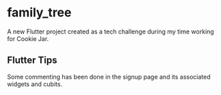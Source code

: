 # family_tree

A new Flutter project created as a tech challenge during my time working for Cookie Jar.

## Flutter Tips

Some commenting has been done in the signup page and its associated widgets and cubits.
